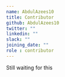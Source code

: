 ```yaml
---
name: AbdulAzees10
title: Contributor
github: AbdulAzees10
twitter: ""
linkedin: ""
slack: ""
joining_date: ""
role : contributor
---
```


Still waiting for this
